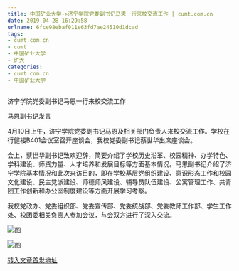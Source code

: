 ```yaml
---
title: 中国矿业大学->济宁学院党委副书记马恩一行来校交流工作 | cumt.com.cn
date: 2019-04-28 16:29:58
urlname: 6fce98ebaf011e63fd7ae24510d1dcad
tags: 
- cumt.com.cn
- cumt
- 中国矿业大学
- 矿大
categories:
- cumt.com.cn
- 中国矿业大学
---
```


济宁学院党委副书记马恩一行来校交流工作

马恩副书记发言

4月10日上午，济宁学院党委副书记马恩及相关部门负责人来校交流工作。学校在行健楼B401会议室召开座谈会，我校党委副书记蔡世华出席座谈会。

会上，蔡世华副书记致欢迎辞，简要介绍了学校历史沿革、校园精神、办学特色、学科建设、师资力量、人才培养和发展目标等方面基本情况。马恩副书记介绍了济宁学院基本情况和此次来访目的，即在学校基层党组织建设、意识形态工作和校园文化建设、民主党派建设、师德师风建设、辅导员队伍建设、公寓管理工作、共青团工作创新和办公室制度建设等方面开展学习考察。

我校党政办、党委组织部、党委宣传部、党委统战部、党委教师工作部、学生工作处、校团委相关负责人参加会议，与会双方进行了深入交流。

![图](http://xwzx.cumt.edu.cn/_upload/article/images/7c/b2/4b6c7434487092d8458bd55bd7bf/e183193e-e7b8-4d6a-91c6-89563f39b3fb.jpg)

![图](http://xwzx.cumt.edu.cn/_upload/article/images/7c/b2/4b6c7434487092d8458bd55bd7bf/3c82c3ad-1fe9-48e0-b43b-5e1ec750a6f1.jpg)

[转入文章首发地址](http://xwzx.cumt.edu.cn/eb/4f/c513a518991/page.htm)